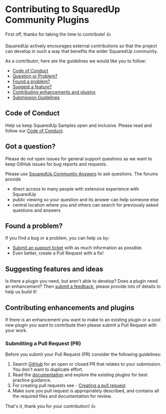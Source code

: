 # Contributing to SquaredUp Community Plugins

First off, thanks for taking the time to contribute! :+1:

SquaredUp actively encourages external contributions so that the project can develop in such a way that benefits the wider SquaredUp community.

As a contributor, here are the guidelines we would like you to follow:

* [Code of Conduct](#coc)
* [Question or Problem?](#question)
* [Found a problem?](#problem)
* [Suggest a feature?](#request)
* [Contributing enhancements and plugins](#contribute)
* [Submission Guidelines](#submit)


## <a name="coc"></a> Code of Conduct

Help us keep SquaredUp Samples open and inclusive.
Please read and follow our [Code of Conduct](CODE_OF_CONDUCT.md).

## <a name="question"></a> Got a question?

Please do not open issues for general support questions as we want to keep GitHub issues for bug reports and requests. 

Please use [SquaredUp Community Answers](https://community.squaredup.com) to ask questions. The forums provide

* direct access to many people with extensive experience with SquaredUp
* public viewing so your question and its answer can help someone else
* central location where you and others can search for previously asked questions and answers

## <a name="problem"></a>Found a problem?
If you find a bug or a problem, you can help us by:

* [Submit an support ticket](https://docs.squaredup.com/submit-ticket) with as much information as possible.
* Even better, create a Pull Request with a fix!

## <a name="request"></a> Suggesting features and ideas
Is there a plugin you need, but aren't able to develop? Does a plugin need an enhancement? Then [submit a feedback](https://feedback.squaredup.com/plugins), please provide lots of details to help us build it!

## <a name="contribute"></a>Contributing enhancements and plugins
If there is an enhancement you want to make to an existing plugin or a cool new plugin you want to contribute then please submit a Pull Request with your work.

### <a name="submit"></a> Submitting a Pull Request (PR)
Before you submit your Pull Request (PR) consider the following guidelines:

1. Search [GitHub](pulls) for an open or closed PR that relates to your submission. You don't want to duplicate effort.
2. Read the [documentation](README.md) and explore the existing plugins for best practice guidance.
3. For creating pull requests see - [Creating a pull request](https://docs.github.com/en/pull-requests/collaborating-with-pull-requests/proposing-changes-to-your-work-with-pull-requests/creating-a-pull-request)
4. Make sure you pull request is appropriately described, and contains all the required files and documentation for review.

That's it, thank you for your contribution! :+1:
